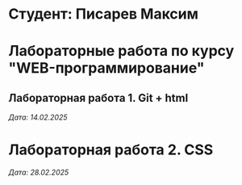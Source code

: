 # Студент: Писарев Максим

# Лабораторные работа по курсу "WEB-программирование"

## Лабораторная работа 1. Git + html

*Дата: 14.02.2025*


# Лабораторная работа 2. CSS

*Дата: 28.02.2025*

